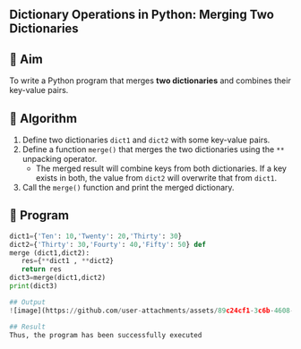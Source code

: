 ## Dictionary Operations in Python: Merging Two Dictionaries

## 🎯 Aim
To write a Python program that merges **two dictionaries** and combines their key-value pairs.

## 🧠 Algorithm
1. Define two dictionaries `dict1` and `dict2` with some key-value pairs.
2. Define a function `merge()` that merges the two dictionaries using the `**` unpacking operator.
   - The merged result will combine keys from both dictionaries. If a key exists in both, the value from `dict2` will overwrite that from `dict1`.
3. Call the `merge()` function and print the merged dictionary.

## 🧾 Program
```py
dict1={'Ten': 10,'Twenty': 20,'Thirty': 30} 
dict2={'Thirty': 30,'Fourty': 40,'Fifty': 50} def 
merge (dict1,dict2): 
   res={**dict1 , **dict2}
   return res 
dict3=merge(dict1,dict2) 
print(dict3) 

## Output
![image](https://github.com/user-attachments/assets/89c24cf1-3c6b-4608-b95e-68e1dc4734c9)

## Result
Thus, the program has been successfully executed 

